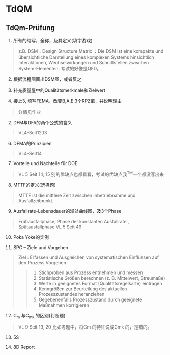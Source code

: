 # TdQM

## TdQm-Prüfung
1. 所有的缩写，全称，及其定义(填字游戏)
 > z.B. DSM：Design Structure Matrix ：Die DSM ist eine kompakte und übersichtliche Darstellung eines komplexen Systems hinsichtlich Interaktionen, Wechselwirkungen und Schnittstellen zwischen System-Elementen.
> 考试的好像是QFD。

2. 根据流程图画出DSM图，或者反之

3. 补充质量屋中的Qualitätsmerkmale和Zielwert

4. 接上3, 填写FEMA，改变B,A,E 3个RPZ值，并说明理由
> 详情见作业

2. DFM与DFA的两个公式的含义
> VL4-Seit12,13

6. DFMA的Prinzipien
> VL4-Seit14

7. Vorteile und Nachteile für DOE
> VL 5 Seit 14, 15
> 别的优缺点也都看看，考试的优缺点我<sup>TM</sup>一个都没写出来


8. MTTF的定义(选择题)

> MTTF ist die mittlere Zeit zwischen Inbetriebnahme und Ausfallzeitpunkt. 

9. Ausfallrate-Lebensdauer的澡盆曲线图，及3个Phase
> Frühausfallphase, Phase der konstanten Ausfallrate , Spätausfallphase 
> VL 5 Seit 49

10. Poka Yoke的实例

11. SPC – Ziele und Vorgehen
> Ziel : Erfassen und Ausgleichen von systematischen Einflüssen auf den Prozess 
> Vorgehen : 
> > 1. Stichproben aus Prozess entnehmen und messen
> > 2. Statistische Größen berechnen (z. B. Mittelwert, Streumaße) 
> > 3. Werte in geeignetes Format (Qualitätsregelkarte) eintragen 
> > 4. Kenngrößen zur Beurteilung des aktuellen Prozesszustandes heranziehen 
> > 5. Gegebenenfalls Prozesszustand durch geeignete Maßnahmen korrigieren 

12. C<sub>m</sub> 与C<sub>mk</sub> 的区别(判断题)
> VL 9 Seit 19, 20
> 比如考题中，将Cm 的特征说成Cmk 的，是错的。

13. 5S

14. 8D Report


